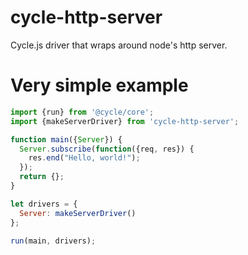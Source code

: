 # cycle-http-server
Cycle.js driver that wraps around node's http server.

# Very simple example
```javascript
import {run} from '@cycle/core';
import {makeServerDriver} from 'cycle-http-server';

function main({Server}) {
  Server.subscribe(function({req, res}) {
    res.end("Hello, world!");
  });
  return {};
}

let drivers = {
  Server: makeServerDriver()
};

run(main, drivers);
```
